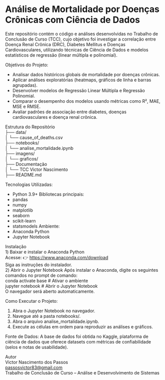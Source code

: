 # Análise de Mortalidade por Doenças Crônicas com Ciência de Dados
Este repositório contém o código e análises desenvolvidas no Trabalho de Conclusão de Curso (TCC), cujo objetivo foi investigar a correlação entre Doença Renal Crônica (DRC), Diabetes Mellitus e Doenças Cardiovasculares, utilizando técnicas de Ciência de Dados e modelos estatísticos de regressão (linear múltipla e polinomial).

Objetivos do Projeto:
- Analisar dados históricos globais de mortalidade por doenças crônicas.
- Aplicar análises exploratórias (heatmaps, gráficos de linha e barras agrupadas).
- Desenvolver modelos de Regressão Linear Múltipla e Regressão Polinomial.
- Comparar o desempenho dos modelos usando métricas como R², MAE, MSE e RMSE.
- Avaliar padrões de associação entre diabetes, doenças cardiovasculares e doença renal crônica.

Estrutura do Repositório <br>
├── data/ <br>
│   └── cause_of_deaths.csv <br>
├── notebooks/ <br>
│   └── analise_mortalidade.ipynb  <br>
├── imagens/ <br>
│   └── graficos/ <br>
├── Documentação <br>
│   └── TCC Victor Nascimento <br>
├── README.md <br>

Tecnologias Utilizadas:
- Python 3.9+
Bibliotecas principais:
- pandas
- numpy
- matplotlib
- seaborn
- scikit-learn
- statsmodels
Ambiente:
- Anaconda Python
- Jupyter Notebook

Instalação <br>
1️) Baixar e instalar o Anaconda Python <br>
Acesse: 👉 https://www.anaconda.com/download <br>
Siga as instruções do instalador. <br>
2️) Abrir o Jupyter Notebook
Após instalar o Anaconda, digite os seguintes comandos no prompt de comando: <br>
conda activate base       # Ativar o ambiente <br>
jupyter notebook          # Abrir o Jupyter Notebook <br>
O navegador será aberto automaticamente.

Como Executar o Projeto:
1) Abra o Jupyter Notebook no navegador.
2) Navegue até a pasta notebooks/.
3) Abra o arquivo analise_mortalidade.ipynb.
4) Execute as células em ordem para reproduzir as análises e gráficos.

Fonte de Dados: A base de dados foi obtida no Kaggle, plataforma de ciência de dados que oferece datasets com métricas de confiabilidade (selos e notas de usabilidade).

Autor <br>
Victor Nascimento dos Passos <br>
passosvictor83@gmail.com <br>
Trabalho de Conclusão de Curso – Análise e Desenvolvimento de Sistemas






